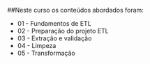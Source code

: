 ##Neste curso os conteúdos abordados foram:

* 01 - Fundamentos de ETL
* 02 - Preparação do projeto ETL
* 03 - Extração e validação
* 04 - Limpeza
* 05 - Transformação
